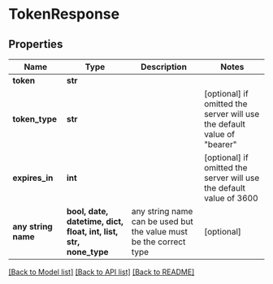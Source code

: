 # TokenResponse


## Properties
Name | Type | Description | Notes
------------ | ------------- | ------------- | -------------
**token** | **str** |  | 
**token_type** | **str** |  | [optional]  if omitted the server will use the default value of "bearer"
**expires_in** | **int** |  | [optional]  if omitted the server will use the default value of 3600
**any string name** | **bool, date, datetime, dict, float, int, list, str, none_type** | any string name can be used but the value must be the correct type | [optional]

[[Back to Model list]](../README.md#documentation-for-models) [[Back to API list]](../README.md#documentation-for-api-endpoints) [[Back to README]](../README.md)


